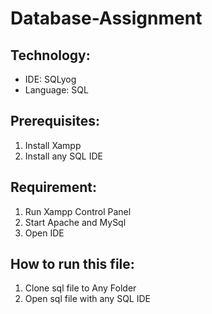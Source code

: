 # Database-Assignment


## Technology:
* IDE: SQLyog
* Language: SQL


## Prerequisites:
1. Install Xampp
2. Install any SQL IDE


## Requirement:
1. Run Xampp Control Panel
2. Start Apache and MySql
3. Open IDE


## How to run this file:
1. Clone sql file to Any Folder
2. Open sql file with any SQL IDE



